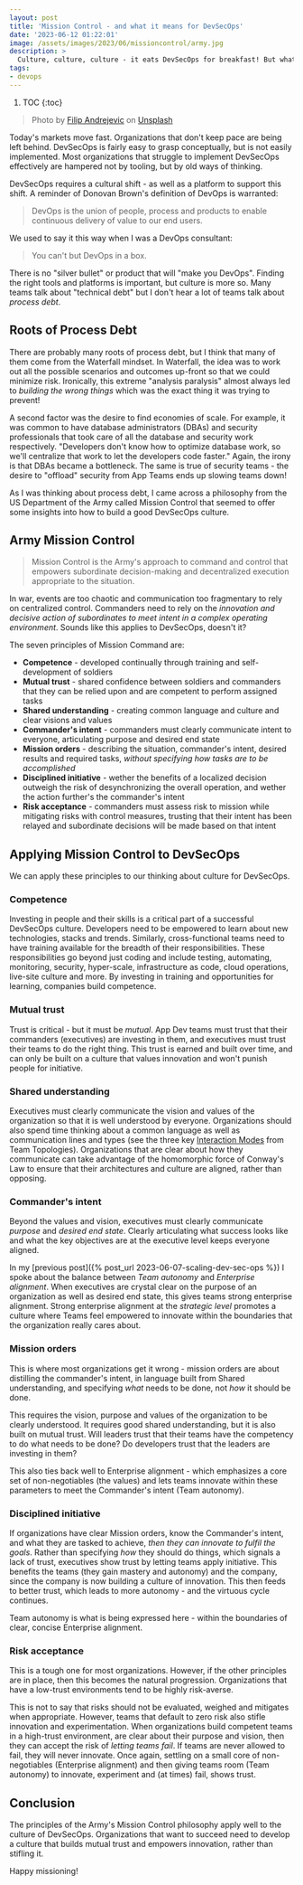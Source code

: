 ```yaml
---
layout: post
title: 'Mission Control - and what it means for DevSecOps'
date: '2023-06-12 01:22:01'
image: /assets/images/2023/06/missioncontrol/army.jpg
description: >
  Culture, culture, culture - it eats DevSecOps for breakfast! But what sort of culture should organizations build to succeed at DevSecOps? In this post I take a look at Mission Control and what it means for DevSecOps culture.
tags:
- devops
---
```


1. TOC
{:toc}

> Photo by <a href="https://unsplash.com/@fandrejevic?utm_source=unsplash&utm_medium=referral&utm_content=creditCopyText">Filip Andrejevic</a> on <a href="https://unsplash.com/s/photos/army?utm_source=unsplash&utm_medium=referral&utm_content=creditCopyText">Unsplash</a>

Today's markets move fast. Organizations that don't keep pace are being left behind. DevSecOps is fairly easy to grasp conceptually, but is not easily implemented. Most organizations that struggle to implement DevSecOps effectively are hampered not by tooling, but by old ways of thinking.

DevSecOps requires a cultural shift - as well as a platform to support this shift. A reminder of Donovan Brown's definition of DevOps is warranted:

> DevOps is the union of people, process and products to enable continuous delivery of value to our end users.

We used to say it this way when I was a DevOps consultant:

> You can't but DevOps in a box.

There is no "silver bullet" or product that will "make you DevOps". Finding the right tools and platforms is important, but culture is more so. Many teams talk about "technical debt" but I don't hear a lot of teams talk about _process debt_.

## Roots of Process Debt

There are probably many roots of process debt, but I think that many of them come from the Waterfall mindset. In Waterfall, the idea was to work out all the possible scenarios and outcomes up-front so that we could minimize risk. Ironically, this extreme "analysis paralysis" almost always led to _building the wrong things_ which was the exact thing it was trying to prevent!

A second factor was the desire to find economies of scale. For example, it was common to have database administrators (DBAs) and security professionals that took care of all the database and security work respectively. "Developers don't know how to optimize database work, so we'll centralize that work to let the developers code faster." Again, the irony is that DBAs became a bottleneck. The same is true of security teams - the desire to "offload" security from App Teams ends up slowing teams down!

As I was thinking about process debt, I came across a philosophy from the US Department of the Army called Mission Control that seemed to offer some insights into how to build a good DevSecOps culture.

## Army Mission Control

> Mission Control is the Army's approach to command and control that empowers subordinate decision-making and decentralized execution appropriate to the situation.

In war, events are too chaotic and communication too fragmentary to rely on centralized control. Commanders need to rely on the _innovation and decisive action of subordinates to meet intent in a complex operating environment_. Sounds like this applies to DevSecOps, doesn't it?

The seven principles of Mission Command are:

- **Competence** - developed continually through training and self-development of soldiers
- **Mutual trust** - shared confidence between soldiers and commanders that they can be relied upon and are competent to perform assigned tasks
- **Shared understanding** - creating common language and culture and clear visions and values
- **Commander's intent** - commanders must clearly communicate intent to everyone, articulating purpose and desired end state
- **Mission orders** - describing the situation, commander's intent, desired results and required tasks, _without specifying how tasks are to be accomplished_
- **Disciplined initiative** - wether the benefits of a localized decision outweigh the risk of desynchronizing the overall operation, and wether the action further's the commander's intent
- **Risk acceptance** - commanders must assess risk to mission while mitigating risks with control measures, trusting that their intent has been relayed and subordinate decisions will be made based on that intent

## Applying Mission Control to DevSecOps

We can apply these principles to our thinking about culture for DevSecOps.

### Competence

Investing in people and their skills is a critical part of a successful DevSecOps culture. Developers need to be empowered to learn about new technologies, stacks and trends. Similarly, cross-functional teams need to have training available for the breadth of their responsibilities. These responsibilities go beyond just coding and include testing, automating, monitoring, security, hyper-scale, infrastructure as code, cloud operations, live-site culture and more. By investing in training and opportunities for learning, companies build competence.

### Mutual trust

Trust is critical - but it must be _mutual_. App Dev teams must trust that their commanders (executives) are investing in them, and executives must trust their teams to do the right thing. This trust is earned and built over time, and can only be built on a culture that values innovation and won't punish people for initiative.

### Shared understanding

Executives must clearly communicate the vision and values of the organization so that it is well understood by everyone. Organizations should also spend time thinking about a common language as well as communication lines and types (see the three key [Interaction Modes](https://teamtopologies.com/key-concepts) from Team Topologies). Organizations that are clear about how they communicate can take advantage of the homomorphic force of Conway's Law to ensure that their architectures and culture are aligned, rather than opposing.

### Commander's intent

Beyond the values and vision, executives must clearly communicate _purpose_ and _desired end state_. Clearly articulating what success looks like and what the key objectives are at the executive level keeps everyone aligned.

In my [previous post]({% post_url 2023-06-07-scaling-dev-sec-ops %}) I spoke about the balance between _Team autonomy_ and _Enterprise alignment_. When executives are crystal clear on the purpose of an organization as well as desired end state, this gives teams strong enterprise alignment. Strong enterprise alignment at the _strategic level_ promotes a culture where Teams feel empowered to innovate within the boundaries that the organization really cares about.

### Mission orders

This is where most organizations get it wrong - mission orders are about distilling the commander's intent, in language built from Shared understanding, and specifying _what_ needs to be done, not _how_ it should be done.

This requires the vision, purpose and values of the organization to be clearly understood. It requires good shared understanding, but it is also built on mutual trust. Will leaders trust that their teams have the competency to do what needs to be done? Do developers trust that the leaders are investing in them?

This also ties back well to Enterprise alignment - which emphasizes a core set of non-negotiables (the values) and lets teams innovate within these parameters to meet the Commander's intent (Team autonomy).

### Disciplined initiative

If organizations have clear Mission orders, know the Commander's intent, and what they are tasked to achieve, _then they can innovate to fulfil the goals_. Rather than specifying _how_ they should do things, which signals a lack of trust, executives show trust by letting teams apply initiative. This benefits the teams (they gain mastery and autonomy) and the company, since the company is now building a culture of innovation. This then feeds to better trust, which leads to more autonomy - and the virtuous cycle continues.

Team autonomy is what is being expressed here - within the boundaries of clear, concise Enterprise alignment.

### Risk acceptance

This is a tough one for most organizations. However, if the other principles are in place, then this becomes the natural progression. Organizations that have a low-trust environments tend to be highly risk-averse.

This is not to say that risks should not be evaluated, weighed and mitigates when appropriate. However, teams that default to zero risk also stifle innovation and experimentation. When organizations build competent teams in a high-trust environment, are clear about their purpose and vision, then they can accept the risk of _letting teams fail_. If teams are never allowed to fail, they will never innovate. Once again, settling on a small core of non-negotiables (Enterprise alignment) and then giving teams room (Team autonomy) to innovate, experiment and (at times) fail, shows trust.

## Conclusion

The principles of the Army's Mission Control philosophy apply well to the culture of DevSecOps. Organizations that want to succeed need to develop a culture that builds mutual trust and empowers innovation, rather than stifling it.

Happy missioning!